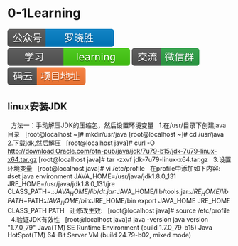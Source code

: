 # 0-1Learning

![alt text](../../static/common/svg/luoxiaosheng.svg "公众号")
![alt text](../../static/common/svg/luoxiaosheng_learning.svg "学习")
![alt text](../../static/common/svg/luoxiaosheng_wechat.svg "微信")
![alt text](../../static/common/svg/luoxiaosheng_gitee.svg "码云")

## linux安装JDK


 
方法一：手动解压JDK的压缩包，然后设置环境变量
 
1.在/usr/目录下创建java目录
 
[root@localhost ~]# mkdir/usr/java
[root@localhost ~]# cd /usr/java
 
2.下载jdk,然后解压
 
[root@localhost java]# curl -O http://download.Oracle.com/otn-pub/java/jdk/7u79-b15/jdk-7u79-linux-x64.tar.gz 
[root@localhost java]# tar -zxvf jdk-7u79-linux-x64.tar.gz
 
3.设置环境变量
 
[root@localhost java]# vi /etc/profile
 
在profile中添加如下内容:
 
#set java environment
JAVA_HOME=/usr/java/jdk1.8.0_131
JRE_HOME=/usr/java/jdk1.8.0_131/jre
CLASS_PATH=.:$JAVA_HOME/lib/dt.jar:$JAVA_HOME/lib/tools.jar:$JRE_HOME/lib
PATH=$PATH:$JAVA_HOME/bin:$JRE_HOME/bin
export JAVA_HOME JRE_HOME CLASS_PATH PATH
 
让修改生效:
 
[root@localhost java]# source /etc/profile
 
4.验证JDK有效性
 
[root@localhost java]# java -version
java version "1.7.0_79"
Java(TM) SE Runtime Environment (build 1.7.0_79-b15)
Java HotSpot(TM) 64-Bit Server VM (build 24.79-b02, mixed mode)
